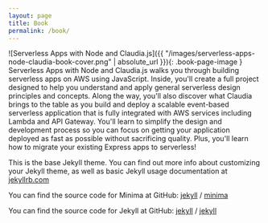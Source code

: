 ```yaml
---
layout: page
title: Book
permalink: /book/
---
```


![Serverless Apps with Node and Claudia.js]({{ "/images/serverless-apps-node-claudia-book-cover.png" | absolute_url }}){: .book-page-image } Serverless Apps with Node and Claudia.js walks you through building serverless apps on AWS using JavaScript. Inside, you'll create a full project designed to help you understand and apply general serverless design principles and concepts. Along the way, you'll also discover what Claudia brings to the table as you build and deploy a scalable event-based serverless application that is fully integrated with AWS services including Lambda and API Gateway. You'll learn to simplify the design and development process so you can focus on getting your application deployed as fast as possible without sacrificing quality. Plus, you'll learn how to migrate your existing Express apps to serverless!

This is the base Jekyll theme. You can find out more info about customizing your Jekyll theme, as well as basic Jekyll usage documentation at [jekyllrb.com](https://jekyllrb.com/)

You can find the source code for Minima at GitHub:
[jekyll][jekyll-organization] /
[minima](https://github.com/jekyll/minima)

You can find the source code for Jekyll at GitHub:
[jekyll][jekyll-organization] /
[jekyll](https://github.com/jekyll/jekyll)


[jekyll-organization]: https://github.com/jekyll
